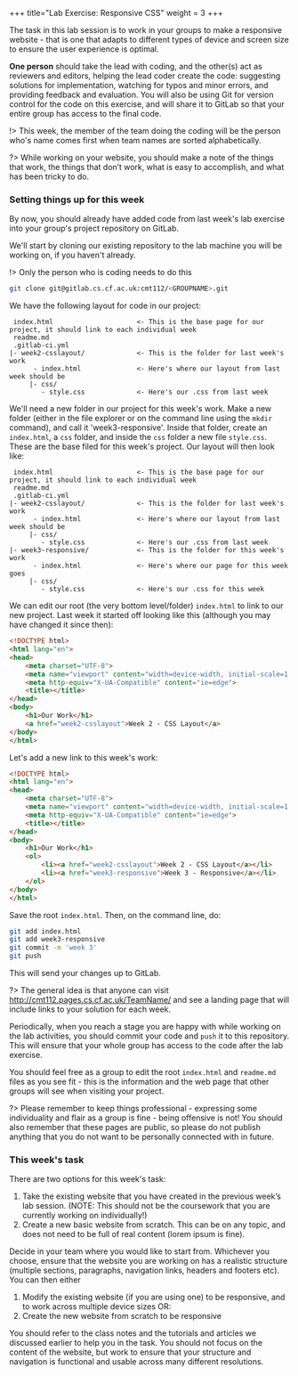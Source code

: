 +++
title="Lab Exercise: Responsive CSS"
weight = 3
+++


The task in this lab session is to work in your groups to make a responsive website - that is one that adapts to different types of device and screen size to ensure the user experience is optimal.

**One person** should take the lead with coding, and the other(s) act as reviewers and editors, helping the lead coder create the code: suggesting solutions for implementation, watching for typos and minor errors, and providing feedback and evaluation. You will also be using Git for version control for the code on this exercise, and will share it to GitLab so that your entire group has access to the final code.

!> This week, the member of the team doing the coding will be the person who's name comes first when team names are sorted alphabetically. 

?> While working on your website, you should make a note of the things that work, the things that don’t work, what is easy to accomplish, and what has been tricky to do.


### Setting things up for this week

By now, you should already have added code from last week's lab exercise into your group's project repository on GitLab.

We'll start by cloning our existing repository to the lab machine you will be working on, if you haven't already. 

!> Only the person who is coding needs to do this

```bash
git clone git@gitlab.cs.cf.ac.uk:cmt112/<GROUPNAME>.git
```

We have the following layout for code in our project:

```
 index.html                     <- This is the base page for our project, it should link to each individual week
 readme.md
 .gitlab-ci.yml
|- week2-csslayout/             <- This is the folder for last week's work
      - index.html              <- Here's where our layout from last week should be
     |- css/
        - style.css             <- Here's our .css from last week
```

We'll need a new folder in our project for this week's work. Make a new folder (either in the file explorer or on the command line using the `mkdir` command), and call it 'week3-responsive'. Inside that folder, create an `index.html`, a `css` folder, and inside the `css` folder a new file `style.css`. These are the base filed for this week's project. Our layout will then look like:



```
 index.html                     <- This is the base page for our project, it should link to each individual week
 readme.md
 .gitlab-ci.yml
|- week2-csslayout/             <- This is the folder for last week's work
      - index.html              <- Here's where our layout from last week should be
     |- css/
        - style.css             <- Here's our .css from last week
|- week3-responsive/            <- This is the folder for this week's work
      - index.html              <- Here's where our page for this week goes
     |- css/
        - style.css             <- Here's our .css for this week
```


We can edit our root (the very bottom level/folder) `index.html` to link to our new project. Last week it started off looking like this (although you may have changed it since then):

```html
<!DOCTYPE html>
<html lang="en">
<head>
    <meta charset="UTF-8">
    <meta name="viewport" content="width=device-width, initial-scale=1.0">
    <meta http-equiv="X-UA-Compatible" content="ie=edge">
    <title></title>
</head>
<body>
    <h1>Our Work</h1>
    <a href="week2-csslayout">Week 2 - CSS Layout</a>
</body>
</html>
```

Let's add a new link to this week's work: 

```html
<!DOCTYPE html>
<html lang="en">
<head>
    <meta charset="UTF-8">
    <meta name="viewport" content="width=device-width, initial-scale=1.0">
    <meta http-equiv="X-UA-Compatible" content="ie=edge">
    <title></title>
</head>
<body>
    <h1>Our Work</h1>
    <ol>
        <li><a href="week2-csslayout">Week 2 - CSS Layout</a></li>
        <li><a href="week3-responsive">Week 3 - Responsive</a></li>
    </ol>
</body>
</html>
```

Save the root `index.html`. Then, on the command line, do:

```bash
git add index.html
git add week3-responsive
git commit -m 'week 3'
git push
```

This will send your changes up to GitLab.

?> The general idea is that anyone can visit http://cmt112.pages.cs.cf.ac.uk/TeamName/ and see a landing page that will include links to your solution for each week.

Periodically, when you reach a stage you are happy with while working on the lab activities, you should commit your code and `push` it to this repository. This will ensure that your whole group has access to the code after the lab exercise.

You should feel free as a group to edit the root `index.html` and `readme.md` files as you see fit - this is the information and the web page that other groups will see when visiting your project. 

?> Please remember to keep things professional - expressing some individuality and flair as a group is fine - being offensive is not! You should also remember that these pages are public, so please do not publish anything that you do not want to be personally connected with in future.

### This week's task

There are two options for this week's task:

1. Take the existing website that you have created in the previous week’s lab session. (NOTE: This should not be the coursework that you are currently working on individually!)
2. Create a new basic website from scratch. This can be on any topic, and does not need to be full of real content (lorem ipsum is fine).

Decide in your team where you would like to start from. Whichever you choose, ensure that the website you are working on has a realistic structure (multiple sections, paragraphs, navigation links, headers and footers etc). You can then either

1. Modify the existing website (if you are using one) to be responsive, and to work across multiple device sizes
OR:
2. Create the new website from scratch to be responsive

You should refer to the class notes and the tutorials and articles we discussed earlier to help you in the task. You should not focus on the content of the website, but work to ensure that your structure and navigation is functional and usable across many different resolutions.